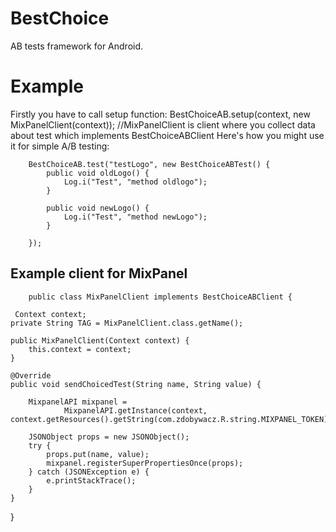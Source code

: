 BestChoice
==========

AB tests framework for Android.

Example
=======

Firstly you have to call setup function:
        BestChoiceAB.setup(context, new MixPanelClient(context)); //MixPanelClient is client where you collect data about test which implements BestChoiceABClient
Here's how you might use it for simple A/B testing:

        BestChoiceAB.test("testLogo", new BestChoiceABTest() {
            public void oldLogo() {
                Log.i("Test", "method oldlogo");
            }

            public void newLogo() {
                Log.i("Test", "method newLogo");
            }

        });


        

Example client for MixPanel
------------
        
        public class MixPanelClient implements BestChoiceABClient {
     
     Context context;
    private String TAG = MixPanelClient.class.getName();

    public MixPanelClient(Context context) {
        this.context = context;
    }

    @Override
    public void sendChoicedTest(String name, String value) {

        MixpanelAPI mixpanel =
                MixpanelAPI.getInstance(context, context.getResources().getString(com.zdobywacz.R.string.MIXPANEL_TOKEN));

        JSONObject props = new JSONObject();
        try {
            props.put(name, value);
            mixpanel.registerSuperPropertiesOnce(props);
        } catch (JSONException e) {
            e.printStackTrace();
        }
    }
  }

